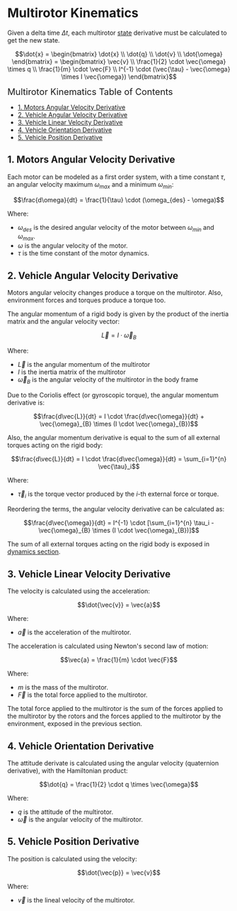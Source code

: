 # Multirotor Kinematics

Given a delta time $\Delta t$, each multirotor [state](State.md) derivative must be calculated to get the new state.

```math
\dot{x}
=
\begin{bmatrix}
\dot{x} \\
\dot{q} \\
\dot{v} \\
\dot{\omega}
\end{bmatrix}
=
\begin{bmatrix}
\vec{v} \\
\frac{1}{2} \cdot \vec{\omega} \times q \\
\frac{1}{m} \cdot \vec{F} \\
I^{-1} \cdot (\vec{\tau} - \vec{\omega} \times I \vec{\omega}) 
\end{bmatrix}
```

<span style="font-size: 20px;">Multirotor Kinematics Table of Contents </span>

- [1. Motors Angular Velocity Derivative](#1-motors-angular-velocity-derivative)
- [2. Vehicle Angular Velocity Derivative](#2-vehicle-angular-velocity-derivative)
- [3. Vehicle Linear Velocity Derivative](#3-vehicle-linear-velocity-derivative)
- [4. Vehicle Orientation Derivative](#4-vehicle-orientation-derivative)
- [5. Vehicle Position Derivative](#5-vehicle-position-derivative)

## 1. Motors Angular Velocity Derivative

Each motor can be modeled as a first order system, with a time constant $\tau$, an angular velocity maximum $\omega_{max}$ and a minimum $\omega_{min}$:

```math
\frac{d\omega}{dt} = \frac{1}{\tau} \cdot (\omega_{des} - \omega)
```

Where:
- $\omega_{des}$ is the desired angular velocity of the motor between $\omega_{min}$ and $\omega_{max}$.
- $\omega$ is the angular velocity of the motor.
- $\tau$ is the time constant of the motor dynamics.

## 2. Vehicle Angular Velocity Derivative

Motors angular velocity changes produce a torque on the multirotor. Also, environment forces and torques produce a torque too. 

The angular momentum of a rigid body is given by the product of the inertia matrix and the angular velocity vector:

```math
\vec{L} = I \cdot \vec{\omega}_{B}
```

Where:
- $\vec{L}$ is the angular momentum of the multirotor
- $I$ is the inertia matrix of the multirotor
- $\vec{\omega}_{B}$ is the angular velocity of the multirotor in the body frame

Due to the Coriolis effect (or gyroscopic torque), the angular momentum derivative is:

```math
\frac{d\vec{L}}{dt} = I \cdot \frac{d\vec{\omega}}{dt} + \vec{\omega}_{B} \times (I \cdot \vec{\omega}_{B})
```

Also, the angular momentum derivative is equal to the sum of all external torques acting on the rigid body:

```math
\frac{d\vec{L}}{dt} = I \cdot \frac{d\vec{\omega}}{dt} = \sum_{i=1}^{n} \vec{\tau}_i
```

Where:
- $\vec{\tau}_i$ is the torque vector produced by the $i$-th external force or torque.

Reordering the terms, the angular velocity derivative can be calculated as:

```math
\frac{d\vec{\omega}}{dt} = I^{-1} \cdot [\sum_{i=1}^{n} \tau_i - \vec{\omega}_{B} \times (I \cdot \vec{\omega}_{B})]
```

The sum of all external torques acting on the rigid body is exposed in [dynamics section](Dynamics.md).

## 3. Vehicle Linear Velocity Derivative

The velocity is calculated using the acceleration:

```math
\dot{\vec{v}} = \vec{a}
```

Where:
- $\vec{a}$ is the acceleration of the multirotor.

The acceleration is calculated using Newton's second law of motion:

```math
\vec{a} = \frac{1}{m} \cdot \vec{F}
```

Where:
- $m$ is the mass of the multirotor.
- $\vec{F}$ is the total force applied to the multirotor.

The total force applied to the multirotor is the sum of the forces applied to the multirotor by the rotors and the forces applied to the multirotor by the environment, exposed in the previous section.


## 4. Vehicle Orientation Derivative

The attitude derivate is calculated using the angular velocity (quaternion derivative), with the Hamiltonian product:

```math
\dot{q} = \frac{1}{2} \cdot q \times \vec{\omega}
```

Where:
- $q$ is the attitude of the multirotor.
- $\vec{\omega}$ is the angular velocity of the multirotor.


## 5. Vehicle Position Derivative

The position is calculated using the velocity:

```math
\dot{\vec{p}} = \vec{v}
```

Where:
- $\vec{v}$ is the lineal velocity of the multirotor.